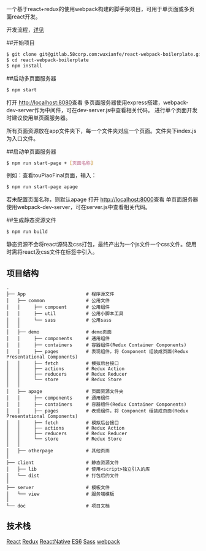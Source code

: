 一个基于react+redux的使用webpack构建的脚手架项目，可用于单页面或多页面react开发。

开发流程，[详见](http://note.youdao.com/noteshare?id=cf3c6046902e6a29b2f4e82cc899b134)

##开始项目
```sh
$ git clone git@gitlab.58corp.com:wuxianfe/react-webpack-boilerplate.git
$ cd react-webpack-boilerplate
$ npm install
```

##启动多页面服务器
```sh
$ npm start
```
打开 [http://localhost:8080](http://localhost:8080)查看
多页面服务器使用express搭建，webpack-dev-server作为中间件，可在dev-server.js中查看相关代码。
进行单个页面开发时建议使用单页面服务器。

所有页面资源放在app文件夹下，每一个文件夹对应一个页面。文件夹下index.js为入口文件。

##启动单页面服务器
```sh
$ npm run start-page + [页面名称]
```
例如：查看touPiaoFinal页面，输入：
```sh
$ npm run start-page apage
```
若未配置页面名称，则默认apage
打开 [http://localhost:8000](http://localhost:8000)查看
单页面服务器使用webpack-dev-server，可在server.js中查看相关代码。

##生成静态资源文件

```sh
$ npm run build
```
静态资源不会将react源码及css打包，最终产出为一个js文件一个css文件。使用时需将react及css文件在标签中引入。


## 项目结构


```
.
├── App                      # 程序源文件
│   ├── common               # 公用文件
│   │     ├── compoent       # 公用组件
│   │     ├── util           # 公用小脚本工具
│   │     └── sass           # 公用sass
│   │
│   ├── demo                 # demo页面
│   │     ├── components     # 通用组件
│   │     ├── containers     # 容器组件(Redux Container Components)
│   │     ├── pages          # 表现组件，将 Component 组装成页面(Redux Presentational Components)
│   │     ├── fetch          # 模拟后台接口
│   │     ├── actions        # Redux Action
│   │     ├── reducers       # Redux Reducer
│   │     └── store          # Redux Store
│   │
│   ├── apage            	 # 页面资源文件夹
│   │     ├── components     # 通用组件
│   │     ├── containers     # 容器组件(Redux Container Components)
│   │     ├── pages          # 表现组件，将 Component 组装成页面(Redux Presentational Components)
│   │     ├── fetch          # 模拟后台接口
│   │     ├── actions        # Redux Action
│   │     ├── reducers       # Redux Reducer
│   │     └── store          # Redux Store
│   │
│   ├── otherpage            # 其他页面
│
├── client                   # 静态资源文件
│   ├── lib                  # 使用<script>独立引入的库
│   └── dist                 # 打包后的文件
│
├── server                   # 模板文件
│   └── view                 # 服务端模板
│
└── doc                      # 项目文档

```


## 技术栈

[React](http://reactjs.com/)
[Redux](http://cn.redux.js.org/)
[ReactNative](http://reactnative.cn/)
[ES6](http://es6.ruanyifeng.com/)
[Sass](http://www.w3cplus.com/sassguide/)
[webpack](https://webpack.github.io/)
